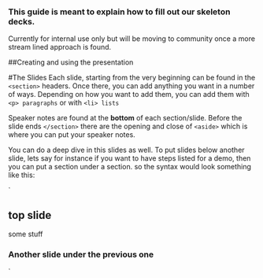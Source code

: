 ### This guide is meant to explain how to fill out our skeleton decks.
 Currently for internal use only but will be moving to community once a more stream lined approach is found.

##Creating and using the presentation

#The Slides
Each slide, starting from the very beginning can be found in the `<section>` headers. Once there, you can add anything you want in a number of ways. Depending on how you want to add them, you can add them with `<p> paragraphs` or with `<li> lists`

Speaker notes are found at the **bottom** of each section/slide. Before the slide ends `</section>` there are the opening and close of `<aside>` which is where you can put your speaker notes.

You can do a deep dive in this slides as well. To put slides below another slide, lets say for instance if you want to have steps listed for a demo, then you can put a section under a section. so the syntax would look something like this:

`<section>
  <h1>top slide</h1>
    <p>some stuff</p>
    <section>
      <h1>Another slide under the previous one</h1>
    </section>
  </section>`
